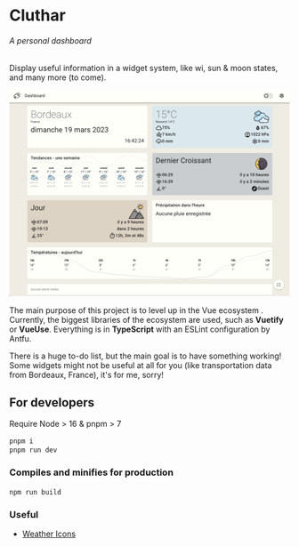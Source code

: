 # Cluthar
###### A personal dashboard

Display useful information in a widget system, like wi, sun & moon states, and many more (to come).

![presentation](https://github.com/oscgr/cluthar-dashboard/blob/github/presentation.png?raw=true)

The main purpose of this project is to level up in the Vue ecosystem . Currently, the biggest libraries of the ecosystem are used, such as **Vuetify** or **VueUse**. Everything is in **TypeScript** with an ESLint configuration by Antfu.

There is a huge to-do list, but the main goal is to have something working! Some widgets might not be useful at all for you (like transportation data from Bordeaux, France), it's for me, sorry!

## For developers

Require Node > 16 & pnpm > 7
```
pnpm i
pnpm run dev
```
### Compiles and minifies for production
```
npm run build
```

### Useful
 - [Weather Icons](https://erikflowers.github.io/weather-icons/)
